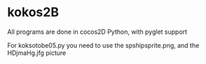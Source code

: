 # kokos2B
All programs are done in cocos2D Python, with pyglet support

For koksotobe05.py you need to use the spshipsprite.png, and the HDjmaHg.jfg picture
